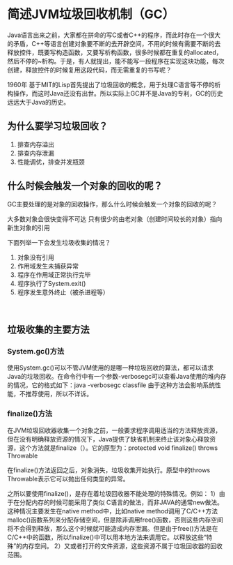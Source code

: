 # 简述JVM垃圾回收机制（GC）


Java语言出来之前，大家都在拼命的写C或者C++的程序，而此时存在一个很大的矛盾，C++等语言创建对象要不断的去开辟空间，不用的时候有需要不断的去释放控件，既要写构造函数，又要写析构函数，很多时候都在重复的allocated，然后不停的~析构。于是，有人就提出，能不能写一段程序在实现这块功能，每次创建，释放控件的时候复用这段代码，而无需重复的书写呢？

1960年 基于MIT的Lisp首先提出了垃圾回收的概念，用于处理C语言等不停的析构操作，而这时Java还没有出世。所以实际上GC并不是Java的专利，GC的历史远远大于Java的历史。

## 为什么要学习垃圾回收？
1. 排查内存溢出
2. 排查内存泄漏
3. 性能调优，排查并发瓶颈

## 什么时候会触发一个对象的回收的呢？

GC主要处理的是对象的回收操作，那么什么时候会触发一个对象的回收的呢？

大多数对象会很快变得不可达
只有很少的由老对象（创建时间较长的对象）指向新生对象的引用

下面列举一下会发生垃圾收集的情况？

1. 对象没有引用
2. 作用域发生未捕获异常
3. 程序在作用域正常执行完毕
4. 程序执行了System.exit()
5. 程序发生意外终止（被杀进程等）

<br>

## 垃圾收集的主要方法

### System.gc()方法


使用System.gc()可以不管JVM使用的是哪一种垃圾回收的算法，都可以请求Java的垃圾回收。在命令行中有一个参数-verbosegc可以查看Java使用的堆内存的情况，它的格式如下：java -verbosegc classfile    由于这种方法会影响系统性能，不推荐使用，所以不详诉。

 

### finalize()方法

在JVM垃圾回收器收集一个对象之前，一般要求程序调用适当的方法释放资源，但在没有明确释放资源的情况下，Java提供了缺省机制来终止该对象心释放资源，这个方法就是finalize（）。它的原型为：protected void finalize() throws Throwable  


在finalize()方法返回之后，对象消失，垃圾收集开始执行。原型中的throws Throwable表示它可以抛出任何类型的异常。

之所以要使用finalize()，是存在着垃圾回收器不能处理的特殊情况。例如：
1）由于在分配内存的时候可能采用了类似 C语言的做法，而非JAVA的通常new做法。这种情况主要发生在native method中，比如native method调用了C/C++方法malloc()函数系列来分配存储空间，但是除非调用free()函数，否则这些内存空间将不会得到释放，那么这个时候就可能造成内存泄漏。但是由于free()方法是在C/C++中的函数，所以finalize()中可以用本地方法来调用它。以释放这些“特殊”的内存空间。
2）又或者打开的文件资源，这些资源不属于垃圾回收器的回收范围。










